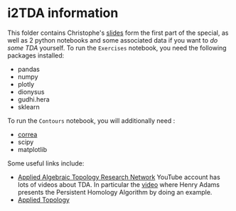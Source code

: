 # i2TDA information

This folder contains Christophe's [slides](slides.pdf) form the first part of the special, as well as 2 python notebooks and some associated data if you want to *do some TDA* yourself.
To run the `Exercises` notebook, you need the following packages installed:
- pandas
- numpy
- plotly
- dionysus
- gudhi.hera
- sklearn

To run the `Contours` notebook, you will additionally need :
- [correa](https://correa.yossi.eu)
- scipy
- matplotlib




Some useful links include:
- [Applied Algebraic Topology Research Network](https://www.youtube.com/c/AppliedAlgebraicTopologyNetwork) YouTube account has lots of videos about TDA. In particular the [video](https://www.youtube.com/watch?v=8dF_ZtUTPRk) where Henry Adams presents the Persistent Homology Algorithm by doing an example.
- [Applied Topology](https://appliedtopology.org/)
  